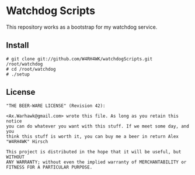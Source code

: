 # Watchdog Scripts
This repository works as a bootstrap for my watchdog service.

## Install

    # git clone git://github.com/W4RH4WK/watchdogScripts.git /root/watchdog
    # cd /root/watchdog
    # ./setup

## License
    "THE BEER-WARE LICENSE" (Revision 42):

    <Ax.Warhawk@gmail.com> wrote this file. As long as you retain this notice
    you can do whatever you want with this stuff. If we meet some day, and you
    think this stuff is worth it, you can buy me a beer in return Alex
    "W4RH4WK" Hirsch

    This project is distributed in the hope that it will be useful, but WITHOUT
    ANY WARRANTY; without even the implied warranty of MERCHANTABILITY or
    FITNESS FOR A PARTICULAR PURPOSE.
